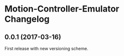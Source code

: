 # Motion-Controller-Emulator Changelog

## 0.0.1 (2017-03-16)
  First release with new versioning scheme.  

